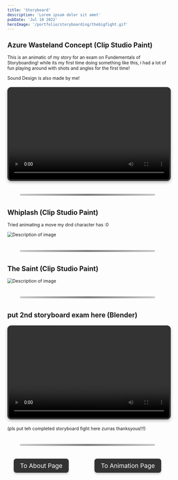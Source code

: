 ```yaml
---
title: 'Storyboard'
description: 'Lorem ipsum dolor sit amet'
pubDate: 'Jul 10 2022'
heroImage: '/portfolio/storyboarding/thebigfight.gif'
---
```


## Azure Wasteland Concept (Clip Studio Paint)

This is an animatic of my story for an exam on Fundementals of Storyboarding!
while its my first time doing something like this, i had a lot of fun playing around with
shots and angles for the first time!

Sound Design is also made by me!

<div class="video-container">
  <video controls>
    <source src="/portfolio/storyboarding/azurewasteland.mp4" type="video/mp4">
    Your browser does not support the video tag.
  </video>
</div>

<hr class="custom-line">

## Whiplash (Clip Studio Paint)

Tried animating a move my dnd character has :0

<div class="image-container">
  <img src="/portfolio/storyboarding/thebigfight.gif" alt="Description of image" />
</div>

<hr class="custom-line">

## The Saint (Clip Studio Paint)
<div class="image-container">
  <img src="/portfolio/storyboarding/saint.png" alt="Description of image" />
</div>

<hr class="custom-line">

## put 2nd storyboard exam here (Blender)

<div class="video-container">
  <video controls>
    <source src="/portfolio/storyboarding/temp.mp4" type="video/mp4">
    Your browser does not support the video tag.
  </video>
</div>

(pls put teh completed storyboard fight here zurras thanksyous!!!)

<hr class="custom-line">

<div class="button-container">
  <a href="/" class="button left-button">To About Page</a>
  <a href="/blog/animation" class="button right-button">To Animation Page</a>
</div>

<style>
/* Container to position buttons */
.button-container {
  top: 100%; /* Center vertically */
  width: 100%;
  display: flex;
  justify-content: space-between;
  pointer-events: none; /* Disable interference for non-interactive areas */
}

/* General button styles */
.button {
  pointer-events: auto; /* Enable interaction for buttons */
  padding: 10px 20px;
  background: #333;
  color: white;
  text-decoration: none;
  font-size: 1.2rem;
  border-radius: 8px;
  transition: transform 0.3s ease, background-color 0.3s ease;
  box-shadow: 0 4px 6px rgba(0, 0, 0, 0.2);
}

/* Position buttons */
.left-button {
  margin-left: 20px;
}

.right-button {
  margin-right: 20px;
}

/* Hover effect */
.button:hover {
  transform: scale(1.02); /* Grow on hover */
  background-color: #555; /* Change color on hover */
}

.custom-line {
    border: 0;
    height: 6px;
    background: linear-gradient(to right, rgba(0, 0, 0, 0.2), rgba(0, 0, 0, 0.5), rgba(0, 0, 0, 0.2));
    margin: 40px ;
}

/* Slider container */
.slider-container {
  position: relative;
  width: 100%;
  overflow: hidden;
  margin: 20px auto;
  background-color: #f5f5f5;
}

/* Slider itself, setting up horizontal scrolling */
.slider {
  display: flex;
  transition: transform 0.5s ease;
  scroll-snap-type: x mandatory; /* Enable snapping */
  scroll-padding: 0 10px; /* Optional padding for snapping effect */
  width: max-content;
  overflow-x: scroll; /* Allow horizontal scrolling */
  scrollbar-width: none; /* Hide the scrollbar in Firefox */
}

.slider::-webkit-scrollbar {
  display: none; /* Hide the scrollbar in Chrome/Safari */
}

/* Individual images in the slider */
.slider img {
  width: 2%; /* Adjust this to control the image size */
  height: auto;
  flex-shrink: 0; /* Prevent images from shrinking */
  scroll-snap-align: center; /* Snapping at the center of the image */
  object-fit: cover; /* Maintain aspect ratio of images */
}

/* Video container styling */
.video-container {
  position: relative;
  width: 100%;
  max-width: 100%;
  height: 0;
  padding-bottom: 56.25%; /* 16:9 Aspect Ratio */
  background-color: #000; /* Optional: Adds background color */
  margin: 20px auto;
  border: 5px solid #333; /* Light border around the video */
  border-radius: 12px; /* Rounded corners */
  box-shadow: 0 4px 10px rgba(0, 0, 0, 0.3); /* Soft shadow for depth */
  overflow: hidden; /* Ensures rounded corners aren't cut off */
}

/* Video styling */
.video-container video {
  position: absolute;
  top: 0;
  left: 0;
  width: 100%;
  height: 100%;
  object-fit: cover; /* Ensures the video fills the container */
  pointer-events: auto; /* Allow interaction with the video */
}

/* Prevent downloading the video */
video::-webkit-media-controls-download-button {
  display: none; /* Hides the download button in Chrome */
}

video::-moz-media-controls-download-button {
  display: none; /* Hides the download button in Firefox */
}

/* Optional: Add play button overlay */
.video-container::before {
  content: '\f04b'; /* Unicode for play icon */
  font-family: 'FontAwesome'; /* Use FontAwesome for icon */
  font-size: 50px;
  color: white;
  position: absolute;
  top: 50%;
  left: 50%;
  transform: translate(-50%, -50%);
  pointer-events: none; /* Disable interaction with the overlay */
}

<style/>

<script>
  const slider = document.querySelector('.slider');
  const prevButton = document.getElementById('prev');
  const nextButton = document.getElementById('next');

  // Function to scroll to the next image
  nextButton.addEventListener('click', () => {
    slider.scrollBy({
      left: slider.offsetWidth, // Scroll by the width of the container
      behavior: 'smooth' // Smooth scroll
    });
  });

  // Function to scroll to the previous image
  prevButton.addEventListener('click', () => {
    slider.scrollBy({
      left: -slider.offsetWidth, // Scroll backward by the width of the container
      behavior: 'smooth' // Smooth scroll
    });
  });
</script>